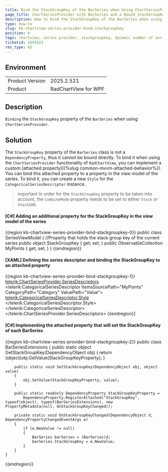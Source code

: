 ```yaml
---
title: Bind the StackGroupKey of the BarSeries when Using ChartSeriesProvider
page_title: ChartSeriesProvider with BarSeries and a Bound StackGroupKey
description: How to bind the StackGroupKey of the BarSeries when using ChartSeriesProvider.
type: how-to
slug: kb-chartview-series-provider-bind-stackgroupkey
position: 0
tags: chartview, series provider, stackgroupkey, dynamic number of series
ticketid: 1691623
res_type: kb
---
```


## Environment
<table>
	<tr>
		<td>Product Version</td>
		<td>2025.2.521</td>
	</tr>
	<tr>
		<td>Product</td>
		<td>RadChartView for WPF</td>
	</tr>
</table>

## Description

`Binding` the `StackGroupKey` property of the `BarSeries` when using `ChartSeriesProvider`.

## Solution

The `StackGroupKey` property of the `BarSeries` class is not a `DependencyProperty`, thus it cannot be bound directly. To bind it when using the `ChartSeriesProvider` functionality of `RadChartView`, you can implement a custom [attached property]({%slug common-mvvm-attached-behavior%}). You can bind this attached property to a property in the view model of the series. To bind it, you can create a new `Style` for the `CategoricalSeriesDescriptor` instance.

>important In order for the `StackGroupKey` property to be taken into account, the `CombineMode` property needs to be set to either `Stack` or `Stack100`.

#### __[C#] Adding an additional property for the StackGroupKey in the view model of the series__
{{region kb-chartview-series-provider-bind-stackgroupkey-0}}
    public class SeriesViewModel
    {
        //Property that holds the stack group key of the current series
        public object StackGroupKey { get; set; }
        public ObservableCollection<MyPointInfo> MyPoints { get; set; }
    }
{{endregion}}

#### __[XAML] Defining the series descriptor and binding the StackGroupKey to an attached property__
{{region kb-chartview-series-provider-bind-stackgroupkey-1}}
    <telerik:ChartSeriesProvider.SeriesDescriptors>
        <telerik:CategoricalSeriesDescriptor ItemsSourcePath="MyPoints" 
                                             CategoryPath="Category"
                                             ValuePath="Value">
            <telerik:CategoricalSeriesDescriptor.Style>
                <Style TargetType="telerik:BarSeries">
                    <Setter Property="CombineMode" Value="Stack"/>
                    <Setter Property="local:BarSeriesExtensions.StackGroupKey" Value="{Binding StackGroupKey}"/>
                </Style>
            </telerik:CategoricalSeriesDescriptor.Style>
        </telerik:CategoricalSeriesDescriptor>
    </telerik:ChartSeriesProvider.SeriesDescriptors>
{{endregion}}

#### __[C#] Implementing the attached property that will set the StackGroupKey of each BarSeries__
{{region kb-chartview-series-provider-bind-stackgroupkey-2}}
    public class BarSeriesExtensions
    {
        public static object GetStackGroupKey(DependencyObject obj)
        {
            return (object)obj.GetValue(StackGroupKeyProperty);
        }

        public static void SetStackGroupKey(DependencyObject obj, object value)
        {
            obj.SetValue(StackGroupKeyProperty, value);
        }

        public static readonly DependencyProperty StackGroupKeyProperty =
            DependencyProperty.RegisterAttached("StackGroupKey", typeof(object), typeof(BarSeriesExtensions), new   PropertyMetadata(null, OnStackGroupKeyChanged));

        private static void OnStackGroupKeyChanged(DependencyObject d, DependencyPropertyChangedEventArgs e)
        {
            if (e.NewValue != null)
            {
                BarSeries barSeries = (BarSeries)d;
                barSeries.StackGroupKey = e.NewValue;
            }
        }
    }
{{endregion}}